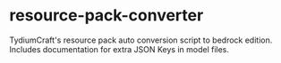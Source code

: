 # resource-pack-converter
TydiumCraft's resource pack auto conversion script to bedrock edition. Includes documentation for extra JSON Keys in model files.
